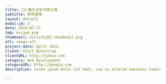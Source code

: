 ```yaml
---
title: 二仁攜手必有可乘之機
subtitle: 寒假營隊
layout: default
modal-id: 2
date: 2014-07-17
img: escape.png
thumbnail: activity02-thumbnail.png
alt: image-alt
project-date: April 2014
client: Start Bootstrap
clientURL: http://yahoo.com
category: Web Development
categoryURL: http://google.com
description: Lorem ipsum dolor sit amet, usu cu alterum nominavi lobortis. At duo novum diceret. Tantas apeirian vix et, usu sanctus postulant inciderint ut, populo diceret necessitatibus in vim. Cu eum dicam feugiat noluisse.

---
```

